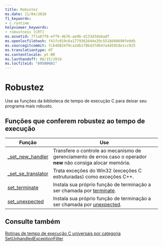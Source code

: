 ```yaml
---
title: Robustez
ms.date: 11/04/2016
f1_keywords:
- c.runtime
helpviewer_keywords:
- robustness [CRT]
ms.assetid: 7f1a87f8-eff9-4b76-ae9b-d133d3de6adf
ms.openlocfilehash: f41fc019c6a1779362644e29c5518d40690fe9db
ms.sourcegitcommit: fcb48824f9ca24b1f8bd37d647a4d592de1cc925
ms.translationtype: HT
ms.contentlocale: pt-BR
ms.lasthandoff: 08/15/2019
ms.locfileid: "69500681"
---
```

# <a name="robustness"></a>Robustez

Use as funções da biblioteca de tempo de execução C para deixar seu programa mais robusto.

## <a name="run-time-robustness-functions"></a>Funções que conferem robustez ao tempo de execução

|Função|Use|
|--------------|---------|
|[_set_new_handler](../c-runtime-library/reference/set-new-handler.md)|Transfere o controle ao mecanismo de gerenciamento de erros caso o operador **new** não consiga alocar memória.|
|[_set_se_translator](../c-runtime-library/reference/set-se-translator.md)|Trata exceções do Win32 (exceções C estruturadas) como exceções C++.|
|[set_terminate](../c-runtime-library/reference/set-terminate-crt.md)|Instala sua próprio função de terminação a ser chamada por [terminate](../c-runtime-library/reference/terminate-crt.md).|
|[set_unexpected](../c-runtime-library/reference/set-unexpected-crt.md)|Instala sua próprio função de terminação a ser chamada por [unexpected](../c-runtime-library/reference/unexpected-crt.md).|

## <a name="see-also"></a>Consulte também

[Rotinas de tempo de execução C universais por categoria](../c-runtime-library/run-time-routines-by-category.md)<br/>
[SetUnhandledExceptionFilter](/win32/api/errhandlingapi/nf-errhandlingapi-setunhandledexceptionfilter)<br/>
